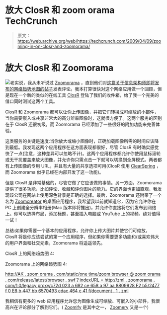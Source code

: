 # 放大 ClosR 和 zoom orama TechCrunch

> 原文：<https://web.archive.org/web/https://techcrunch.com/2009/04/09/zooming-in-on-closr-and-zoomorama/>

# 放大 ClosR 和 Zoomorama

![](img/6f54da79e16aa8f937a240fc1c8deb19.png)老实说，我从未听说过 [Zoomorama](https://web.archive.org/web/20221208234134/http://www.zoomorama.com/) ，直到他们对[这篇关于信息架构师即将发布的网络趋势地图的帖子](https://web.archive.org/web/20221208234134/http://www.beta.techcrunch.com/2009/04/06/great-visualization-web-trends-map-4-final-beta/)发表评论。我本打算很快对这个网络应用做一个回顾，但是现在一个新的类似的在线工具 [ClosR](https://web.archive.org/web/20221208234134/http://www.closr.it/) 登陆了我们的收件箱，给了我一个完美的借口同时测试这两个工具。

ClosR 和 Zoomorama 都可以让你上传图像，并把它们转换成可缩放的小部件，当你需要嵌入或共享非常大的高分辨率图像时，这就很方便了。这两个服务的区别在于 ClosR 还很初级，而 Zoomorama 已经添加了一些很好的附加功能来完善体验。

这类服务的关键是速度:当你放大或缩小图像时，正确加载图像所需的时间应该降到最低。我发现这两个应用程序在这方面表现都很好，尽管 ClosR 有时确实感觉快了一点(注意，这种差异可以忽略不计)。这两个应用程序都允许你使用鼠标滚轮或无干扰覆盖来放大图像，并允许你只需点击一下就可以切换到全屏模式。两者都有上传图像的专用 URL，并且有大量的共享选项可用(ClosR 使用 [ClearSpring](https://web.archive.org/web/20221208234134/http://www.clearspring.com/) ，而 Zoomorama 似乎已经在内部开发了这一功能)。

但是 ClosR 是非常基础的，尽管它做了它应该做的事情。另一方面，Zoomorama 提供了很多功能，比如评论、收藏和评价图片的能力。它的界面也更加直观，我发现该公司在网站上使用深色背景是正确的选择。最后，Zoomorama 还附带了一个名为 [Zoomcreator](https://web.archive.org/web/20221208234134/http://www.zoomorama.com/tool/zoomcreator) 的桌面应用程序，我希望我以前就知道它，因为它允许你在 PC 上创建全分辨率相册(Mac 版本即将推出)，并允许你直接将它们发布到网络上。你可以选择布局，添加标题，甚至插入电脑或 YouTube 上的视频。绝对值得一试！

总结:如果你需要一个基本的应用程序，允许你上传大图片并使它们可缩放，ClosR 将是你应该尝试的第一个应用程序，但如果你需要更多功能和/或喜欢伟大的用户界面和社交元素，Zoomorama 将遥遥领先。

ClosR 上的网络趋势图 4:

Zoomorama 上的网络趋势图 4:

[http://AK . zoom orama . com/static/one time/zoom browser @ zoom orama . com/release/latest/browser . swf？indexURL = http://zml . zoomorama . com/1.0/legacy proxy/c72d 023 a 682 ce 658 a 97 aa 8809928 F2 b5/2477 f 0 E8 b 447 bb 6570493 cdac 464 c 41 f/document . 1 . zml](https://web.archive.org/web/20221208234134/http://ak.zoomorama.com/static/onetime/zoombrowser@zoomorama.com/release/latest/browser.swf?indexURL=http://zml.zoomorama.com/1.0/legacyproxy/c72d023a682ce658a97aa8809928f2b5/2477f0e8b447bb6570493cdac464c41f/document.1.zml)

我相信有更多的 web 应用程序允许您为图像生成可缩放、可嵌入的小部件，我很高兴在评论部分了解到它们。( [Zoomify](https://web.archive.org/web/20221208234134/http://www.zoomify.com/) 是其中之一， [Zoomery](https://web.archive.org/web/20221208234134/http://www.zoomery.com/) 又是一个)